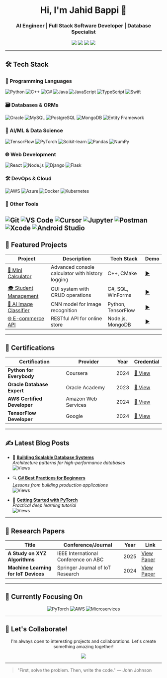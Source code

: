 <h1 align="center">Hi, I'm Jahid Bappi 👋</h1>
<h3 align="center">AI Engineer | Full Stack Software Developer | Database Specialist</h3>


<p align="center">
  <a href="https://linkedin.com/in/jahidbappi"><img src="https://img.shields.io/badge/LinkedIn-0A66C2?style=for-the-badge&logo=linkedin&logoColor=white" /></a>
  <a href="mailto:jahidcric2000@gmail.com"><img src="https://img.shields.io/badge/Email-D14836?style=for-the-badge&logo=gmail&logoColor=white" /></a>
  <a href="https://medium.com/@jahidcric2000"><img src="https://img.shields.io/badge/Blog-12100E?style=for-the-badge&logo=medium&logoColor=white" /></a>
  <a href="https://twitter.com/jahidbappi_"><img src="https://img.shields.io/badge/Twitter-1DA1F2?style=for-the-badge&logo=twitter&logoColor=white" /></a>
</p>

---


## 🛠️ Tech Stack

### 🔧 Programming Languages
![Python](https://img.shields.io/badge/Python-3776AB?style=flat&logo=python&logoColor=white)
![C++](https://img.shields.io/badge/C++-00599C?style=flat&logo=c%2B%2B&logoColor=white)
![C#](https://img.shields.io/badge/C%23-239120?style=flat&logo=c-sharp&logoColor=white)
![Java](https://img.shields.io/badge/Java-007396?style=flat&logo=java&logoColor=white)
![JavaScript](https://img.shields.io/badge/JavaScript-F7DF1E?style=flat&logo=javascript&logoColor=black)
![TypeScript](https://img.shields.io/badge/TypeScript-3178C6?style=flat&logo=typescript&logoColor=white)
![Swift](https://img.shields.io/badge/Swift-FA7343?style=flat&logo=swift&logoColor=white)

### 🗃️ Databases & ORMs
![Oracle](https://img.shields.io/badge/Oracle-F80000?style=flat&logo=oracle&logoColor=white)
![MySQL](https://img.shields.io/badge/MySQL-4479A1?style=flat&logo=mysql&logoColor=white)
![PostgreSQL](https://img.shields.io/badge/PostgreSQL-4169E1?style=flat&logo=postgresql&logoColor=white)
![MongoDB](https://img.shields.io/badge/MongoDB-47A248?style=flat&logo=mongodb&logoColor=white)
![Entity Framework](https://img.shields.io/badge/Entity_Framework-512BD4?style=flat&logo=dotnet&logoColor=white)

### 🤖 AI/ML & Data Science
![TensorFlow](https://img.shields.io/badge/TensorFlow-FF6F00?style=flat&logo=tensorflow&logoColor=white)
![PyTorch](https://img.shields.io/badge/PyTorch-EE4C2C?style=flat&logo=pytorch&logoColor=white)
![Scikit-learn](https://img.shields.io/badge/scikit--learn-F7931E?style=flat&logo=scikit-learn&logoColor=white)
![Pandas](https://img.shields.io/badge/Pandas-150458?style=flat&logo=pandas&logoColor=white)
![NumPy](https://img.shields.io/badge/NumPy-013243?style=flat&logo=numpy&logoColor=white)

### 🌐 Web Development
![React](https://img.shields.io/badge/React-61DAFB?style=flat&logo=react&logoColor=black)
![Node.js](https://img.shields.io/badge/Node.js-339933?style=flat&logo=nodedotjs&logoColor=white)
![Django](https://img.shields.io/badge/Django-092E20?style=flat&logo=django&logoColor=white)
![Flask](https://img.shields.io/badge/Flask-000000?style=flat&logo=flask&logoColor=white)

### 🛠️ DevOps & Cloud
![AWS](https://img.shields.io/badge/AWS-232F3E?style=flat&logo=amazon-aws&logoColor=white)
![Azure](https://img.shields.io/badge/Azure-0078D4?style=flat&logo=microsoft-azure&logoColor=white)
![Docker](https://img.shields.io/badge/Docker-2496ED?style=flat&logo=docker&logoColor=white)
![Kubernetes](https://img.shields.io/badge/Kubernetes-326CE5?style=flat&logo=kubernetes&logoColor=white)

### 🔌 Other Tools
![Git](https://img.shields.io/badge/Git-F05032?style=flat&logo=git&logoColor=white)
![VS Code](https://img.shields.io/badge/VS_Code-007ACC?style=flat&logo=visual-studio-code&logoColor=white)
![Cursor](https://img.shields.io/badge/Cursor-161B22?style=flat&logo=cursor&logoColor=white)
![Jupyter](https://img.shields.io/badge/Jupyter-F37626?style=flat&logo=jupyter&logoColor=white)
![Postman](https://img.shields.io/badge/Postman-FF6C37?style=flat&logo=postman&logoColor=white)
![Xcode](https://img.shields.io/badge/Xcode-1575F9?style=flat&logo=xcode&logoColor=white)
![Android Studio](https://img.shields.io/badge/Android_Studio-3DDC84?style=flat&logo=android-studio&logoColor=white)
---


## 🚀 Featured Projects

<div align="center">

| Project | Description | Tech Stack | Demo |
|---------|-------------|------------|------|
| [🧮 Mini Calculator](https://github.com/jahidbappi/mini-calculator) | Advanced console calculator with history logging | C++, CMake | [▶️](#) |
| [🎓 Student Management](https://github.com/jahidbappi/student-management-app) | GUI system with CRUD operations | C#, SQL, WinForms | [▶️](#) |
| [🤖 AI Image Classifier](https://github.com/jahidbappi/ai-image-classifier) | CNN model for image recognition | Python, TensorFlow | [▶️](#) |
| [🌐 E-commerce API](https://github.com/jahidbappi/ecommerce-api) | RESTful API for online store | Node.js, MongoDB | [▶️](#) |

</div>

---

## 📜 Certifications

<div align="center">

| Certification | Provider | Year | Credential |
|--------------|----------|------|------------|
| **Python for Everybody** | Coursera | 2024 | [🔗 View](#) |
| **Oracle Database Expert** | Oracle Academy | 2023 | [🔗 View](#) |
| **AWS Certified Developer** | Amazon Web Services | 2024 | [🔗 View](#) |
| **TensorFlow Developer** | Google | 2024 | [🔗 View](#) |

</div>

---

## ✍️ Latest Blog Posts

- 📝 **[Building Scalable Database Systems](https://medium.com/@jahidbappi/database-design-patterns)**  
  *Architecture patterns for high-performance databases*  
  ![Views](https://img.shields.io/badge/Views-1.2k-blue)

- 🔍 **[C# Best Practices for Beginners](https://medium.com/@jahidbappi/csharp-tips)**  
  *Lessons from building production applications*  
  ![Views](https://img.shields.io/badge/Views-850-blue)

- 🤖 **[Getting Started with PyTorch](https://medium.com/@jahidbappi/pytorch-guide)**  
  *Practical deep learning tutorial*  
  ![Views](https://img.shields.io/badge/Views-1.5k-blue)

---

## 📄 Research Papers

<div align="center">

| Title | Conference/Journal | Year | Link |
|--------|-------------------|------|------|
| **A Study on XYZ Algorithms** | IEEE International Conference on ABC | 2025 | [View Paper](https://example.com/xyz-paper) |
| **Machine Learning for IoT Devices** | Springer Journal of IoT Research | 2024 | [View Paper](https://example.com/ml-iot-paper) |

</div>

---

## 🎯 Currently Focusing On

<div align="center">

![PyTorch](https://img.shields.io/badge/Learning-PyTorch-EE4C2C?style=for-the-badge&logo=pytorch&logoColor=white)
![AWS](https://img.shields.io/badge/Certifying-AWS-232F3E?style=for-the-badge&logo=amazon-aws&logoColor=white)
![Microservices](https://img.shields.io/badge/Exploring-Microservices-1890FF?style=for-the-badge)

</div>

---

## 💬 Let's Collaborate!

<p align="center">
  I'm always open to interesting projects and collaborations. Let's create something amazing together!
</p>

<div align="center">
  <a href="mailto:jahidcric2000@gmail.com">
    <img src="https://img.shields.io/badge/Contact_Me-D14836?style=for-the-badge&logo=gmail&logoColor=white"/>
  </a>
</div>

---

> "First, solve the problem. Then, write the code." — John Johnson
